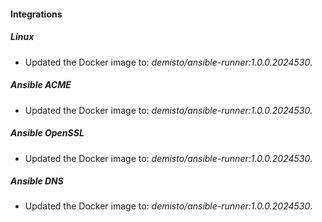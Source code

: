 
#### Integrations

##### Linux

- Updated the Docker image to: *demisto/ansible-runner:1.0.0.2024530*.
##### Ansible ACME

- Updated the Docker image to: *demisto/ansible-runner:1.0.0.2024530*.
##### Ansible OpenSSL

- Updated the Docker image to: *demisto/ansible-runner:1.0.0.2024530*.
##### Ansible DNS

- Updated the Docker image to: *demisto/ansible-runner:1.0.0.2024530*.
